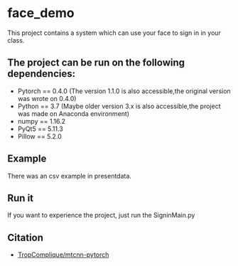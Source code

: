 # face_demo
This project contains a system which can use your face to sign in in your class.

## The project can be run on the following dependencies:
* Pytorch == 0.4.0 (The version 1.1.0 is also accessible,the original version was wrote on 0.4.0)
* Python == 3.7 (Maybe older version 3.x is also accessible,the project was made on Anaconda environment)
* numpy == 1.16.2
* PyQt5 == 5.11.3
* Pillow == 5.2.0

## Example
There was an csv example in presentdata.

## Run it
If you want to experience the project, just run the SigninMain.py

## Citation
* [TropComplique/mtcnn-pytorch](https://github.com/TropComplique/mtcnn-pytorch)
